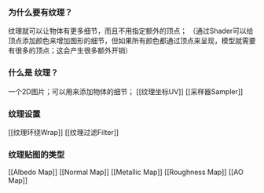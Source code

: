 ### 为什么要有纹理？
纹理就可以让物体有更多细节，而且不用指定额外的顶点；
（通过Shader可以给顶点添加颜色来增加图形的细节，但如果所有颜色都通过顶点来呈现，模型就需要有很多的顶点；这会产生很多额外开销）

### 什么是 纹理？
一个2D图片；可以用来添加物体的细节；
[[纹理坐标UV]]
[[采样器Sampler]]

### 纹理设置
[[纹理环绕Wrap]]
[[纹理过滤Filter]]

### 纹理贴图的类型
[[Albedo Map]]
[[Normal Map]]
[[Metallic Map]]
[[Roughness Map]]
[[AO Map]]



